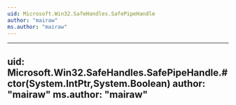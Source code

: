 ```yaml
---
uid: Microsoft.Win32.SafeHandles.SafePipeHandle
author: "mairaw"
ms.author: "mairaw"
---
```


---
uid: Microsoft.Win32.SafeHandles.SafePipeHandle.#ctor(System.IntPtr,System.Boolean)
author: "mairaw"
ms.author: "mairaw"
---
